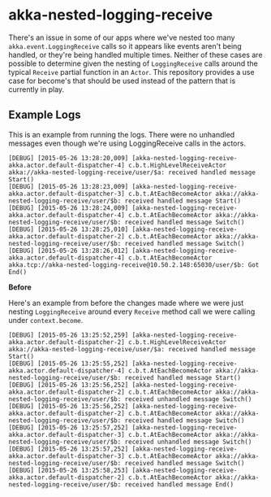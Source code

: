 # akka-nested-logging-receive

There's an issue in some of our apps where we've nested too many `akka.event.LoggingReceive` calls so it appears like events aren't being handled, or they're being handled multiple times. Neither of these cases are possible to determine given the nesting of `LoggingReceive` calls around the typical `Receive` partial function in an `Actor`. This repository provides a use case for become's that should be used instead of the pattern that is currently in play.

## Example Logs

This is an example from running the logs. There were no unhandled messages even though we're using LoggingReceive calls in the actors.

```
[DEBUG] [2015-05-26 13:28:20,009] [akka-nested-logging-receive-akka.actor.default-dispatcher-4] c.b.t.HighLevelReceiveActor akka://akka-nested-logging-receive/user/$a: received handled message Start()
[DEBUG] [2015-05-26 13:28:23,009] [akka-nested-logging-receive-akka.actor.default-dispatcher-3] c.b.t.AtEachBecomeActor akka://akka-nested-logging-receive/user/$b: received handled message Start()
[DEBUG] [2015-05-26 13:28:24,009] [akka-nested-logging-receive-akka.actor.default-dispatcher-4] c.b.t.AtEachBecomeActor akka://akka-nested-logging-receive/user/$b: received handled message Switch()
[DEBUG] [2015-05-26 13:28:25,010] [akka-nested-logging-receive-akka.actor.default-dispatcher-2] c.b.t.AtEachBecomeActor akka://akka-nested-logging-receive/user/$b: received handled message Switch()
[DEBUG] [2015-05-26 13:28:26,012] [akka-nested-logging-receive-akka.actor.default-dispatcher-4] c.b.t.AtEachBecomeActor akka.tcp://akka-nested-logging-receive@10.50.2.148:65030/user/$b: Got End()
```

__Before__

Here's an example from before the changes made where we were just nesting `LoggingReceive` around every `Receive` method call we were calling under `context.become`.

```
[DEBUG] [2015-05-26 13:25:52,259] [akka-nested-logging-receive-akka.actor.default-dispatcher-2] c.b.t.HighLevelReceiveActor akka://akka-nested-logging-receive/user/$a: received handled message Start()
[DEBUG] [2015-05-26 13:25:55,252] [akka-nested-logging-receive-akka.actor.default-dispatcher-4] c.b.t.AtEachBecomeActor akka://akka-nested-logging-receive/user/$b: received handled message Start()
[DEBUG] [2015-05-26 13:25:56,252] [akka-nested-logging-receive-akka.actor.default-dispatcher-2] c.b.t.AtEachBecomeActor akka://akka-nested-logging-receive/user/$b: received unhandled message Switch()
[DEBUG] [2015-05-26 13:25:56,252] [akka-nested-logging-receive-akka.actor.default-dispatcher-2] c.b.t.AtEachBecomeActor akka://akka-nested-logging-receive/user/$b: received handled message Switch()
[DEBUG] [2015-05-26 13:25:57,252] [akka-nested-logging-receive-akka.actor.default-dispatcher-3] c.b.t.AtEachBecomeActor akka://akka-nested-logging-receive/user/$b: received unhandled message Switch()
[DEBUG] [2015-05-26 13:25:57,252] [akka-nested-logging-receive-akka.actor.default-dispatcher-3] c.b.t.AtEachBecomeActor akka://akka-nested-logging-receive/user/$b: received handled message Switch()
[DEBUG] [2015-05-26 13:25:58,253] [akka-nested-logging-receive-akka.actor.default-dispatcher-2] c.b.t.AtEachBecomeActor akka://akka-nested-logging-receive/user/$b: received handled message End()
```
